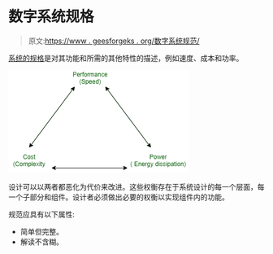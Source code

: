 # 数字系统规格

> 原文:[https://www . geesforgeks . org/数字系统规范/](https://www.geeksforgeeks.org/specification-of-digital-system/)

[系统的规格](https://www.geeksforgeeks.org/introduction-to-digital-systems/)是对其功能和所需的其他特性的描述，例如速度、成本和功率。

![](img/acc51bcbf720befb62bd7ff05194317e.png)

设计可以以两者都恶化为代价来改进。这些权衡存在于系统设计的每一个层面，每一个子部分和组件。设计者必须做出必要的权衡以实现组件内的功能。

规范应具有以下属性:

*   简单但完整。
*   解读不含糊。